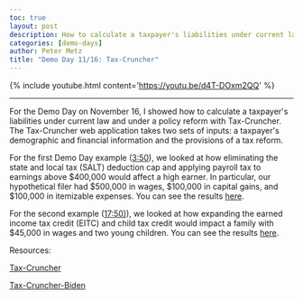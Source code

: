 ```yaml
---
toc: true
layout: post
description: How to calculate a taxpayer's liabilities under current law and under a policy reform.
categories: [demo-days]
author: Peter Metz
title: "Demo Day 11/16: Tax-Cruncher"
---
```


{% include youtube.html content='https://youtu.be/d4T-DOxm2QQ' %}

------

For the Demo Day on November 16, I showed how to calculate a taxpayer's liabilities under current law and under a policy reform with Tax-Cruncher. The Tax-Cruncher web application takes two sets of inputs: a taxpayer's demographic and financial information and the provisions of a tax reform.

For the first Demo Day example ([3:50](https://youtu.be/d4T-DOxm2QQ?t=230)), we looked at how eliminating the state and local tax (SALT) deduction cap and applying payroll tax to earnings above $400,000 would affect a high earner. In particular, our hypothetical filer had $500,000 in wages, $100,000 in capital gains, and $100,000 in itemizable expenses. You can see the results [here](https://compute.studio/PSLmodels/Tax-Cruncher/634/).

For the second example ([17:50)](https://youtu.be/d4T-DOxm2QQ?t=1070)), we looked at how expanding the earned income tax credit (EITC) and child tax credit would impact a family with $45,000 in wages and two young children. You can see the results [here](https://compute.studio/PSLmodels/Tax-Cruncher/636/).


Resources: 

[Tax-Cruncher](https://compute.studio/PSLmodels/Tax-Cruncher/)

[Tax-Cruncher-Biden](https://compute.studio/AEIEconomics/Tax-Cruncher-Biden/)
